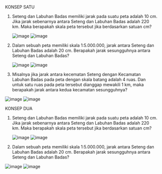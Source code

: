 KONSEP SATU

1) Seteng dan Labuhan Badas memiliki jarak pada suatu peta adalah 10 cm. Jika jarak sebenarnya antara Seteng dan Labuhan Badas adalah 220 km. Maka berapakah skala peta tersebut jika berdasarkan satuan cm?
   
   ![image](https://user-images.githubusercontent.com/92993689/139684252-d89f997f-a192-410f-8c54-4a490d074cbd.png)
   ![image](https://user-images.githubusercontent.com/92993689/139684607-888bc875-a578-403b-bbf2-e7cb413890d8.png)

2) Dalam sebuah peta memiliki skala 1:5.000.000, jarak antara Seteng dan Labuhan Badas adalah 20 cm. Berapakah jarak sesungguhnya antara Seteng dan Labuhan Badas?

   ![image](https://user-images.githubusercontent.com/92993689/139687823-993dd2cb-54e7-44d6-9c1d-04bbe13fec8b.png)
   ![image](https://user-images.githubusercontent.com/92993689/139687676-a5c56687-b000-42ee-b036-935d5bb17ddd.png)

3) Misalnya jika jarak antara kecematan Seteng dengan Kecamatan Labuhan Badas pada peta dengan skala batang adalah 4 ruas. Dan untuk satu ruas pada peta tersebut
dianggap mewakili 1 km, maka berapakah jarak antara kedua kecamatan sesungguhnya?

  ![image](https://user-images.githubusercontent.com/92993689/139689279-f8098296-3207-499c-8759-a3c841cecb01.png)
  ![image](https://user-images.githubusercontent.com/92993689/139689455-477b99b6-b3fa-4309-9161-5e25ffac2ff4.png)
  
KONSEP DUA

1) Seteng dan Labuhan Badas memiliki jarak pada suatu peta adalah 10 cm. Jika jarak sebenarnya antara Seteng dan Labuhan Badas adalah 220 km. Maka berapakah skala peta tersebut jika berdasarkan satuan cm?
   
   ![image](https://user-images.githubusercontent.com/92993689/139690699-0edbf0d7-4c55-4a3d-9382-e8b5e85cca56.png)
   ![image](https://user-images.githubusercontent.com/92993689/139690949-bfd44723-3b01-45b9-960d-f15f459b96c4.png)

2) Dalam sebuah peta memiliki skala 1:5.000.000, jarak antara Seteng dan Labuhan Badas adalah 20 cm. Berapakah jarak sesungguhnya antara Seteng dan Labuhan Badas?

  ![image](https://user-images.githubusercontent.com/92993689/139692252-c184392b-1021-493b-96da-e0ab5dc1f419.png)
  ![image](https://user-images.githubusercontent.com/92993689/139692681-8cc814c4-171a-4c17-8b99-75ce2e5be5e4.png)

